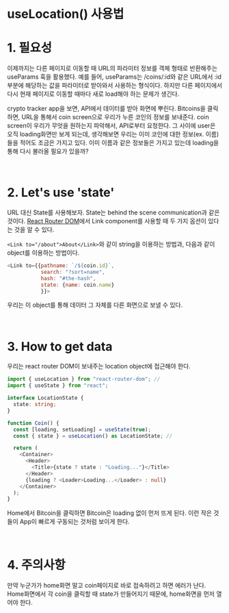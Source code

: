 # useLocation() 사용법

# **1. 필요성**

이제까지는 다른 페이지로 이동할 때 URL의 파라미터 정보를 객체 형태로 반환해주는 useParams 훅을 활용했다. 예를 들어, useParams는 /coins/:id와 같은 URL에서 :id 부분에 해당하는 값을 파라미터로 받아와서 사용하는 형식이다. 하지만 다른 페이지에서 다시 현재 페이지로 이동할 때마다 새로 load해야 하는 문제가 생긴다.

crypto tracker app을 보면, API에서 데이터를 받아 화면에 뿌린다. Bitcoins을 클릭하면, URL을 통해서 coin screen으로 우리가 누른 코인의 정보를 보내준다. coin screen이 우리가 무엇을 원하는지 파악해서, API로부터 요청한다. 그 사이에 user은 오직 loading화면만 보게 되는데, 생각해보면 우리는 이미 코인에 대한 정보(ex. 이름)들을 적어도 조금은 가지고 있다. 이미 이름과 같은 정보들은 가지고 있는데 loading을 통해 다시 불러올 필요가 있을까?

<br />

# **2. Let's use 'state'**

URL 대신 State를 사용해보자. State는 behind the scene communication과 같은 것이다. [React Router DOM](https://reactrouter.com/en/main/components/link)에서 Link component를 사용할 때 두 가지 옵션이 있다는 것을 알 수 있다.

`<Link to="/about">About</Link>`와 같이 string을 이용하는 방법과,
다음과 같이 object를 이용하는 방법이다.

```javascript
<Link to={{pathname: `/${coin.id}`,
           search: "?sort=name",
           hash: "#the-hash",
           state: {name: coin.name}
           }}>
```

우리는 이 object를 통해 데이터 그 자체를 다른 화면으로 보낼 수 있다.

<br />

# **3. How to get data**

우리는 react router DOM이 보내주는 location object에 접근해야 한다.

```typescript
import { useLocation } from "react-router-dom"; //
import { useState } from "react";

interface LocationState {
  state: string;
}

function Coin() {
  const [loading, setLoading] = useState(true);
  const { state } = useLocation() as LocationState; //

  return (
    <Container>
      <Header>
        <Title>{state ? state : "Loading..."}</Title>
      </Header>
      {loading ? <Loader>Loading...</Loader> : null}
    </Container>
  );
}
```

Home에서 Bitcoin을 클릭하면 Bitcoin은 loading 없이 먼저 뜨게 된다. 이런 작은 것들이 App이 빠르게 구동되는 것처럼 보이게 한다.

<br />

# **4. 주의사항**

만약 누군가가 home화면 말고 coin페이지로 바로 접속하려고 하면 에러가 난다. Home화면에서 각 coin을 클릭할 때 state가 만들어지기 때문에, home화면을 먼저 열어야 한다.
